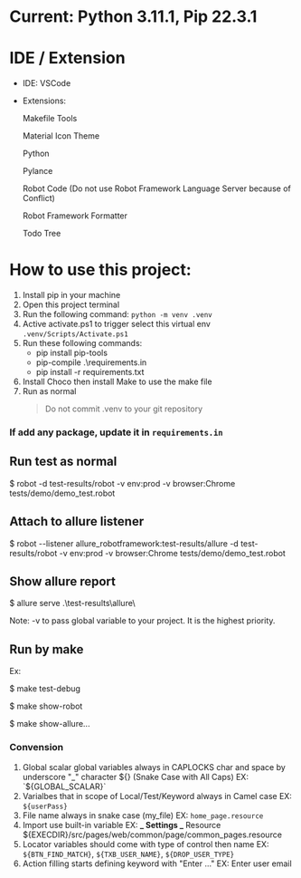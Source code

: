 # Current: Python 3.11.1, Pip 22.3.1

# IDE / Extension

- IDE: VSCode
- Extensions:

  Makefile Tools

  Material Icon Theme

  Python

  Pylance

  Robot Code (Do not use Robot Framework Language Server because of Conflict)

  Robot Framework Formatter

  Todo Tree

# How to use this project:

1. Install pip in your machine
2. Open this project terminal
3. Run the following command: `python -m venv .venv`
4. Active activate.ps1 to trigger select this virtual env `.venv/Scripts/Activate.ps1`
5. Run these following commands:
   - pip install pip-tools
   - pip-compile .\requirements.in
   - pip install -r requirements.txt
6. Install Choco then install Make to use the make file
7. Run as normal
   > Do not commit .venv to your git repository

### If add any package, update it in `requirements.in`

## Run test as normal

$ robot -d test-results/robot -v env:prod -v browser:Chrome tests/demo/demo_test.robot

## Attach to allure listener

$ robot --listener allure_robotframework:test-results/allure -d test-results/robot -v env:prod -v browser:Chrome tests/demo/demo_test.robot

## Show allure report

$ allure serve .\test-results\allure\

Note: -v to pass global variable to your project. It is the highest priority.

## Run by make

Ex:

$ make test-debug

$ make show-robot

$ make show-allure...

### Convension

1. Global scalar global variables always in CAPLOCKS char and space by underscore "_" character ${} (Snake Case with All Caps)
   EX: `${GLOBAL_SCALAR}`
2. Varialbes that in scope of Local/Test/Keyword always in Camel case
   EX: `${userPass}`
3. File name always in snake case (my_file)
   EX: `home_page.resource`
4. Import use built-in variable
   EX: **_ Settings _**
   Resource ${EXECDIR}/src/pages/web/common/page/common_pages.resource
5. Locator variables should come with type of control then name
   EX: `${BTN_FIND_MATCH}`, `${TXB_USER_NAME}`, `${DROP_USER_TYPE}`
6. Action filling starts defining keyword with "Enter ..."
   EX: Enter user email
